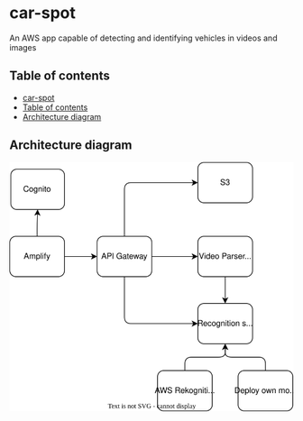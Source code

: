 # car-spot
An AWS app capable of detecting and identifying vehicles in videos and images

## Table of contents

- [car-spot](#car-spot)
- [Table of contents](#table-of-contents)
- [Architecture diagram](#architecture-diagram)

## Architecture diagram
![Architecture Diagram](.\diagrams\Architecture.drawio.svg)
